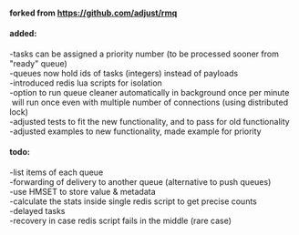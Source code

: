 #### forked from https://github.com/adjust/rmq

#### added:
-tasks can be assigned a priority number (to be processed sooner from "ready" queue)
<br/>-queues now hold ids of tasks (integers) instead of payloads
<br/>-introduced redis lua scripts for isolation
<br/>-option to run queue cleaner automatically in background once per minute
<br/>&nbsp;will run once even with multiple number of connections (using distributed lock)
<br/>-adjusted tests to fit the new functionality, and to pass for old functionality
<br/>-adjusted examples to new functionality, made example for priority

#### todo:
-list items of each queue
<br/>-forwarding of delivery to another queue (alternative to push queues)
<br/>-use HMSET to store value & metadata
<br/>-calculate the stats inside single redis script to get precise counts
<br/>-delayed tasks
<br/>-recovery in case redis script fails in the middle (rare case)
